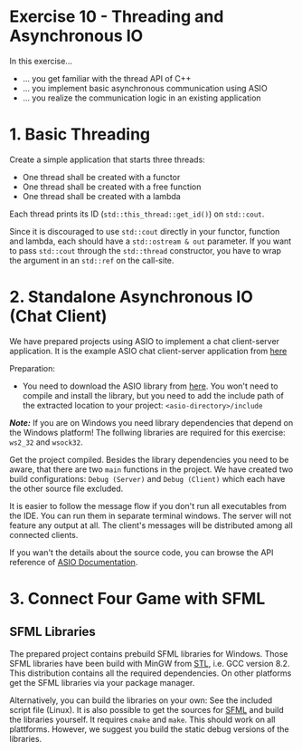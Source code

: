# Exercise 10 - Threading and Asynchronous IO

In this exercise...

* ... you get familiar with the thread API of C++
* ... you implement basic asynchronous communication using ASIO
* ... you realize the communication logic in an existing application


# 1. Basic Threading

Create a simple application that starts three threads:

* One thread shall be created with a functor
* One thread shall be created with a free function
* One thread shall be created with a lambda

Each thread prints its ID (`std::this_thread::get_id()`) on `std::cout`.

Since it is discouraged to use `std::cout` directly in your functor, function and lambda, each should have a `std::ostream & out` parameter. If you want to pass `std::cout` through the `std::thread` constructor, you have to wrap the argument in an `std::ref` on the call-site.

# 2. Standalone Asynchronous IO (Chat Client)

We have prepared projects using ASIO to implement a chat client-server application. It is the example ASIO chat client-server application from [here](https://think-async.com/Asio/asio-1.12.2/doc/asio/examples/cpp11_examples.html)

Preparation:
 * You need to download the ASIO library from [here](https://think-async.com/Asio/). You won't need to compile and install the library, but you need to add the include path of the extracted location to your project: `<asio-directory>/include`
 

***Note:*** If you are on Windows you need library dependencies that depend on the Windows platform! The follwing libraries are required for this exercise: `ws2_32` and `wsock32`.

Get the project compiled. Besides the library dependencies you need to be aware, that there are two `main` functions in the project. We have created two build configurations: `Debug (Server)` and `Debug (Client)` which each have the other source file excluded.

It is easier to follow the message flow if you don't run all executables from the IDE. You can run them in separate terminal windows. The server will not feature any output at all. The client's messages will be distributed among all connected clients.

If you wan't the details about the source code, you can browse the API reference of [ASIO Documentation](https://think-async.com/asio/asio-1.12.2/doc/).


# 3. Connect Four Game with SFML


## SFML Libraries
The prepared project contains prebuild SFML libraries for Windows. Those SFML libraries have been build with MinGW from [STL](https://nuwen.net/mingw.html), i.e. GCC version 8.2. This distribution contains all the required dependencies. On other platforms get the SFML libraries via your package manager.

Alternatively, you can build the libraries on your own: See the included script file (Linux). It is also possible to get the sources for [SFML](https://www.sfml-dev.org/) and build the libraries yourself. It requires `cmake` and `make`. This should work on all plattforms. However, we suggest you build the static debug versions of the libraries.